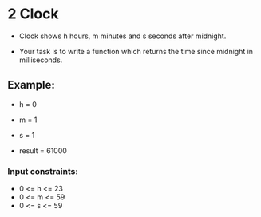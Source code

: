 # 2 Clock

- Clock shows h hours, m minutes and s seconds after midnight.

- Your task is to write a function which returns the time since midnight in milliseconds.

## Example:

- h = 0
- m = 1
- s = 1

- result = 61000

### Input constraints:

- 0 <= h <= 23
- 0 <= m <= 59
- 0 <= s <= 59
